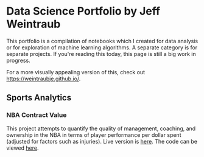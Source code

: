 # Data Science Portfolio by Jeff Weintraub

This portfolio is a compilation of notebooks which I created for data analysis or for exploration of machine learning algorithms. A separate category is for separate projects. If you're reading this today, this page is still a big work in progress.

For a more visually appealing version of this, check out https://weintraubje.github.io/.

## Sports Analytics

### NBA Contract Value

This project attempts to quantify the quality of management, coaching, and ownership in the NBA in terms of player performance per dollar spent (adjusted for factors such as injuries). Live version is [here](x). The code can be viewed [here](https://nbviewer.org/github/weintraubje/weintraubje.github.io/blob/main/NBA%20Contracts/NBA%20Contract%20Analytics.ipynb).
